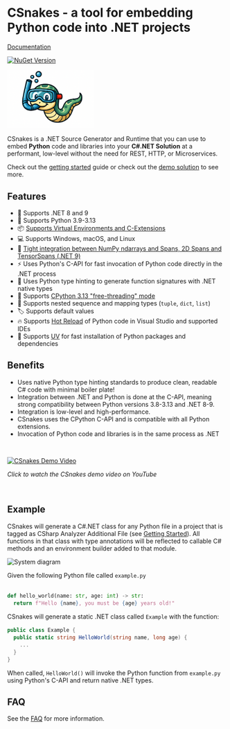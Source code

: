 # CSnakes - a tool for embedding Python code into .NET projects

[Documentation](https://tonybaloney.github.io/CSnakes/)

[![NuGet Version](https://img.shields.io/nuget/v/CSnakes.Runtime?label=CSnakes.Runtime)](https://www.nuget.org/packages/CSnakes.Runtime)

<img src="docs/res/logo.jpeg" alt="drawing" width="200"/> 

CSnakes is a .NET Source Generator and Runtime that you can use to embed **Python** code and libraries into your **C#.NET Solution** at a performant, low-level without the need for REST, HTTP, or Microservices.

Check out the [getting started](https://tonybaloney.github.io/CSnakes/latest/getting-started/quick-start/) guide or check out the [demo solution](https://github.com/tonybaloney/CSnakes/tree/main/samples) to see more.

## Features

- 🤖 Supports .NET 8 and 9  
- 🐍 Supports Python 3.9-3.13  
- 📦 [Supports Virtual Environments and C-Extensions](https://tonybaloney.github.io/CSnakes/latest/user-guide/environments/)  
- 💻 Supports Windows, macOS, and Linux  
- 🧮 [Tight integration between NumPy ndarrays and Spans, 2D Spans and TensorSpans (.NET 9)](https://tonybaloney.github.io/CSnakes/latest/user-guide/buffers/)  
- ⚡ Uses Python's C-API for fast invocation of Python code directly in the .NET process  
- 🧠 Uses Python type hinting to generate function signatures with .NET native types  
- 🧵 Supports [CPython 3.13 "free-threading" mode](https://tonybaloney.github.io/CSnakes/latest/advanced/free-threading/)  
- 🧩 Supports nested sequence and mapping types (`tuple`, `dict`, `list`)  
- 🏷️ Supports default values  
- 🔥 Supports [Hot Reload](https://tonybaloney.github.io/CSnakes/latest/advanced/hot-reload/) of Python code in Visual Studio and supported IDEs  
- 🚀 Supports [UV](https://tonybaloney.github.io/CSnakes/latest/user-guide/environments/#installing-dependencies-with-uv) for fast installation of Python packages and dependencies  

## Benefits

- Uses native Python type hinting standards to produce clean, readable C# code with minimal boiler plate!
- Integration between .NET and Python is done at the C-API, meaning strong compatibility between Python versions 3.8-3.13 and .NET 8-9.
- Integration is low-level and high-performance.
- CSnakes uses the CPython C-API and is compatible with all Python extensions.
- Invocation of Python code and libraries is in the same process as .NET

<br />

[![CSnakes Demo Video](https://img.youtube.com/vi/fDbCqalegNU/0.jpg)](https://www.youtube.com/watch?v=fDbCqalegNU)

*Click to watch the CSnakes demo video on YouTube*

<br />

## Example

CSnakes will generate a C#.NET class for any Python file in a project that is tagged as CSharp Analyzer Additional File (see [Getting Started](https://tonybaloney.github.io/CSnakes/latest/getting-started/quick-start/)).
All functions in that class with type annotations will be reflected to callable C# methods and an environment builder added to that module.

![System diagram](docs/res/architecture_simple.png)

Given the following Python file called `example.py`

```python

def hello_world(name: str, age: int) -> str:
  return f"Hello {name}, you must be {age} years old!"
```

CSnakes will generate a static .NET class called `Example` with the function:

```csharp
public class Example {
  public static string HelloWorld(string name, long age) {
    ...
  }
}
```

When called, `HelloWorld()` will invoke the Python function from `example.py` using Python's C-API and return native .NET types.

## FAQ

See the [FAQ](https://tonybaloney.github.io/CSnakes/latest/community/faq/) for more information.
